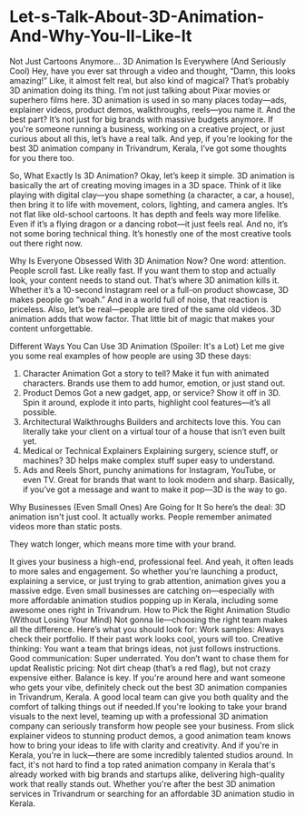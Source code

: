 # Let-s-Talk-About-3D-Animation-And-Why-You-ll-Like-It
Not Just Cartoons Anymore… 3D Animation Is Everywhere (And Seriously Cool)
Hey, have you ever sat through a video and thought, “Damn, this looks amazing!” Like, it almost felt real, but also kind of magical? That’s probably 3D animation doing its thing.
I’m not just talking about Pixar movies or superhero films here. 3D animation is used in so many places today—ads, explainer videos, product demos, walkthroughs, reels—you name it. And the best part? It’s not just for big brands with massive budgets anymore.
If you're someone running a business, working on a creative project, or just curious about all this, let’s have a real talk. And yep, if you're looking for the best 3D animation company in Trivandrum, Kerala, I’ve got some thoughts for you there too.

So, What Exactly Is 3D Animation?
Okay, let’s keep it simple.
3D animation is basically the art of creating moving images in a 3D space. Think of it like playing with digital clay—you shape something (a character, a car, a house), then bring it to life with movement, colors, lighting, and camera angles.
It’s not flat like old-school cartoons. It has depth and feels way more lifelike. Even if it’s a flying dragon or a dancing robot—it just feels real.
And no, it’s not some boring technical thing. It’s honestly one of the most creative tools out there right now.

Why Is Everyone Obsessed With 3D Animation Now?
One word: attention.
People scroll fast. Like really fast. If you want them to stop and actually look, your content needs to stand out. That’s where 3D animation kills it.
Whether it’s a 10-second Instagram reel or a full-on product showcase, 3D makes people go “woah.” And in a world full of noise, that reaction is priceless.
Also, let’s be real—people are tired of the same old videos. 3D animation adds that wow factor. That little bit of magic that makes your content unforgettable.

Different Ways You Can Use 3D Animation (Spoiler: It's a Lot)
Let me give you some real examples of how people are using 3D these days:
1. Character Animation
Got a story to tell? Make it fun with animated characters. Brands use them to add humor, emotion, or just stand out.
2. Product Demos
Got a new gadget, app, or service? Show it off in 3D. Spin it around, explode it into parts, highlight cool features—it’s all possible.
3. Architectural Walkthroughs
Builders and architects love this. You can literally take your client on a virtual tour of a house that isn’t even built yet.
4. Medical or Technical Explainers
Explaining surgery, science stuff, or machines? 3D helps make complex stuff super easy to understand.
5. Ads and Reels
Short, punchy animations for Instagram, YouTube, or even TV. Great for brands that want to look modern and sharp.
Basically, if you’ve got a message and want to make it pop—3D is the way to go.

Why Businesses (Even Small Ones) Are Going for It
So here’s the deal: 3D animation isn't just cool. It actually works.
People remember animated videos more than static posts.


They watch longer, which means more time with your brand.


It gives your business a high-end, professional feel.
And yeah, it often leads to more sales and engagement.
So whether you're launching a product, explaining a service, or just trying to grab attention, animation gives you a massive edge.
Even small businesses are catching on—especially with more affordable animation studios popping up in Kerala, including some awesome ones right in Trivandrum.
How to Pick the Right Animation Studio (Without Losing Your Mind)
Not gonna lie—choosing the right team makes all the difference.
Here’s what you should look for:
Work samples: Always check their portfolio. If their past work looks cool, yours will too.
Creative thinking: You want a team that brings ideas, not just follows instructions.
Good communication: Super underrated. You don’t want to chase them for updat
Realistic pricing: Not dirt cheap (that’s a red flag), but not crazy expensive either. Balance is key.
If you're around here and want someone who gets your vibe, definitely check out the best 3D animation companies in Trivandrum, Kerala. A good local team can give you both quality and the comfort of talking things out  if needed.If you're looking to take your brand visuals to the next level, teaming up with a professional 3D animation company can seriously transform how people see your business. From slick explainer videos to stunning product demos, a good animation team knows how to bring your ideas to life with clarity and creativity. And if you're in Kerala, you're in luck—there are some incredibly talented studios around. In fact, it's not hard to find a top rated animation company in Kerala that's already worked with big brands and startups alike, delivering high-quality work that really stands out. Whether you're after the best 3D animation services in Trivandrum or searching for an affordable 3D animation studio in Kerala.
